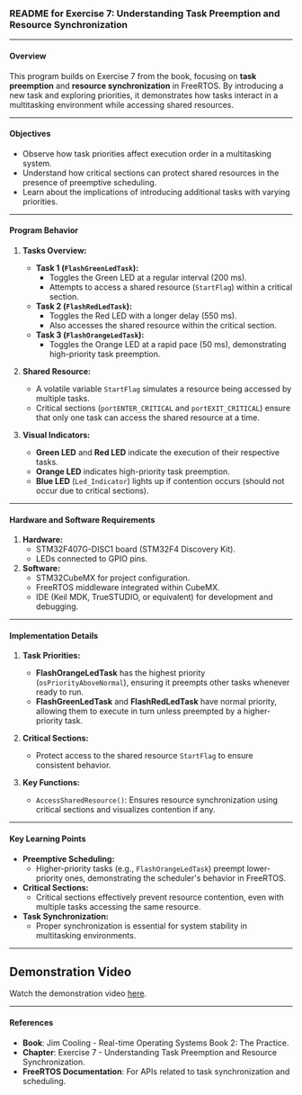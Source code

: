 ### README for Exercise 7: Understanding Task Preemption and Resource Synchronization

---

#### **Overview**
This program builds on Exercise 7 from the book, focusing on **task preemption** and **resource synchronization** in FreeRTOS. By introducing a new task and exploring priorities, it demonstrates how tasks interact in a multitasking environment while accessing shared resources.

---

#### **Objectives**
- Observe how task priorities affect execution order in a multitasking system.
- Understand how critical sections can protect shared resources in the presence of preemptive scheduling.
- Learn about the implications of introducing additional tasks with varying priorities.

---

#### **Program Behavior**
1. **Tasks Overview:**
   - **Task 1 (`FlashGreenLedTask`):**
     - Toggles the Green LED at a regular interval (200 ms).
     - Attempts to access a shared resource (`StartFlag`) within a critical section.
   - **Task 2 (`FlashRedLedTask`):**
     - Toggles the Red LED with a longer delay (550 ms).
     - Also accesses the shared resource within the critical section.
   - **Task 3 (`FlashOrangeLedTask`):**
     - Toggles the Orange LED at a rapid pace (50 ms), demonstrating high-priority task preemption.

2. **Shared Resource:**
   - A volatile variable `StartFlag` simulates a resource being accessed by multiple tasks.
   - Critical sections (`portENTER_CRITICAL` and `portEXIT_CRITICAL`) ensure that only one task can access the shared resource at a time.

3. **Visual Indicators:**
   - **Green LED** and **Red LED** indicate the execution of their respective tasks.
   - **Orange LED** indicates high-priority task preemption.
   - **Blue LED** (`Led_Indicator`) lights up if contention occurs (should not occur due to critical sections).

---

#### **Hardware and Software Requirements**
1. **Hardware:**
   - STM32F407G-DISC1 board (STM32F4 Discovery Kit).
   - LEDs connected to GPIO pins.
2. **Software:**
   - STM32CubeMX for project configuration.
   - FreeRTOS middleware integrated within CubeMX.
   - IDE (Keil MDK, TrueSTUDIO, or equivalent) for development and debugging.

---

#### **Implementation Details**
1. **Task Priorities:**
   - **FlashOrangeLedTask** has the highest priority (`osPriorityAboveNormal`), ensuring it preempts other tasks whenever ready to run.
   - **FlashGreenLedTask** and **FlashRedLedTask** have normal priority, allowing them to execute in turn unless preempted by a higher-priority task.

2. **Critical Sections:**
   - Protect access to the shared resource `StartFlag` to ensure consistent behavior.

3. **Key Functions:**
   - `AccessSharedResource()`: Ensures resource synchronization using critical sections and visualizes contention if any.

---

#### **Key Learning Points**
- **Preemptive Scheduling:**
  - Higher-priority tasks (e.g., `FlashOrangeLedTask`) preempt lower-priority ones, demonstrating the scheduler's behavior in FreeRTOS.
- **Critical Sections:**
  - Critical sections effectively prevent resource contention, even with multiple tasks accessing the same resource.
- **Task Synchronization:**
  - Proper synchronization is essential for system stability in multitasking environments.

---
## Demonstration Video

Watch the demonstration video [here](https://drive.google.com/file/d/1V_rME-p-gQH_Vk_2nnmqTX61808MQc9I/view?usp=sharing).


---

#### **References**
- **Book**: Jim Cooling - Real-time Operating Systems Book 2: The Practice.
- **Chapter**: Exercise 7 - Understanding Task Preemption and Resource Synchronization.
- **FreeRTOS Documentation**: For APIs related to task synchronization and scheduling.
